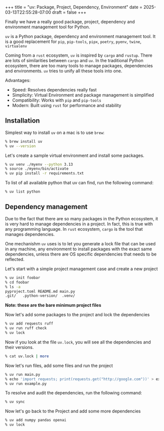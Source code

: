 +++
title = "uv: Package, Project, Dependency, Environment"
date = 2025-03-13T22:55:28-07:00
draft = false
+++

Finally we have a really good package, project, dependency and environment management tool for Python.

`uv` is a Python package, dependency and environment management tool. It is a good replacement for 
`pip`, `pip-tools`, `pipx`, `poetry`, `pyenv`, `twine`, `virtualenv` 

Coming from a `rust` ecosystem, `uv` is inspired by `cargo` and `rustup`. There are lots of 
similarities between `cargo` and `uv`. In the traditional Python ecosystem, there are too many 
tools to manage packages, dependencies and environments. `uv` tries to unify all these tools into
one.

Advantages:
- Speed: Resolves dependencies really fast
- Simplicity: Virtual Environment and package management is simplified 
- Compatibility: Works with `pip` and `pip-tools`
- Modern: Built using `rust` for performance and stability


## Installation

Simplest way to install `uv` on a mac is to use `brew`:
```bash
% brew install uv
% uv --version
```

Let's create a sample virtual environment and install some packages. 
```bash
% uv venv ./myenv --python 3.13
% source ./myenv/bin/activate
% uv pip install -r requirements.txt 
```

To list of all available python that uv can find, run the following command:
```bash
% uv list python
```

## Dependency management

Due to the fact that there are so many packages in the Python ecosystem, it is very hard to manage
dependencies in a project. In fact, this is true with any programming language. In `rust` ecosystem,
`cargo` is the tool that manages dependencies.

One mechanishm `uv` uses is to let you generate a lock file that can be used in any machine, 
any environment to install packages with the exact same dependencies, unless there are OS specific 
dependencies that needs to be reflected.

Let's start with a simple project management case and create a new project

```bash
% uv init foobar
% cd foobar
% ls -a
pyproject.toml README.md main.py
.git/   .python-version/  .venv/
```
__Note: these are the bare minimum project files__

Now let's add some packages to the project and lock the dependencies 

```bash
% uv add requests ruff
% uv run ruff check
% uv lock
```

Now if you look at the file `uv.lock`, you will see all the dependencies and their versions.
```bash
% cat uv.lock | more
```


Now let's run files, add some files and run the project

```bash
% uv run main.py
% echo 'import requests; print(requests.get("http://google.com"))' > example.py
% uv run example.py
```

To resolve and audit the dependencies, run the following command:
```bash
% uv sync
```

Now let's go back to the Project and add some more dependencies 

```bash
% uv add numpy pandas openai
% uv lock
```

